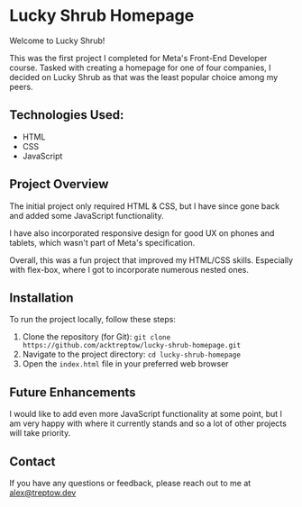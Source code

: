 # Lucky Shrub Homepage

Welcome to Lucky Shrub!

This was the first project I completed for Meta's Front-End Developer course. Tasked with creating a homepage for one of four companies, I decided on Lucky Shrub as that was the least popular choice among my peers.

## Technologies Used:

- HTML
- CSS
- JavaScript

## Project Overview

The initial project only required HTML & CSS, but I have since gone back and added some JavaScript functionality.

I have also incorporated responsive design for good UX on phones and tablets, which wasn't part of Meta's specification.

Overall, this was a fun project that improved my HTML/CSS skills. Especially with flex-box, where I got to incorporate numerous nested ones.

## Installation

To run the project locally, follow these steps:

1. Clone the repository (for Git): `git clone https://github.com/acktreptow/lucky-shrub-homepage.git`
2. Navigate to the project directory: `cd lucky-shrub-homepage`
3. Open the `index.html` file in your preferred web browser

## Future Enhancements

I would like to add even more JavaScript functionality at some point, but I am very happy with where it currently stands and so a lot of other projects will take priority.

## Contact

If you have any questions or feedback, please reach out to me at [alex@treptow.dev](mailto:alex@treptow.dev)
